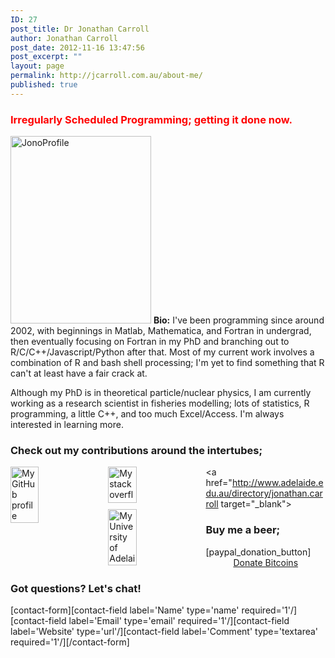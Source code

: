 ```yaml
---
ID: 27
post_title: Dr Jonathan Carroll
author: Jonathan Carroll
post_date: 2012-11-16 13:47:56
post_excerpt: ""
layout: page
permalink: http://jcarroll.com.au/about-me/
published: true
---
```

<h3><font color="red">Irregularly Scheduled Programming; getting it done now.</font></h3>

<a href="http://jcarroll.com.au/wp-content/uploads/2012/11/JonoProfile.jpg"><img src="http://jcarroll.com.au/wp-content/uploads/2012/11/JonoProfile-225x300.jpg" alt="JonoProfile" width="225" height="300" class="aligncenter size-medium wp-image-710" /></a>
<strong>Bio:</strong> I've been programming since around 2002, with beginnings in Matlab, Mathematica, and Fortran in undergrad, then eventually focusing on Fortran in my PhD and branching out to R/C/C++/Javascript/Python after that. Most of my current work involves a combination of R and bash shell processing; I'm yet to find something that R can't at least have a fair crack at. 

Although my PhD is in theoretical particle/nuclear physics, I am currently working as a research scientist&nbsp;in fisheries modelling; lots of statistics, R programming, a little C++, and too much Excel/Access. I'm always interested in learning more. 

<h3><b>Check out my contributions around the intertubes;</b></h3>

<a href="https://github.com/jonocarroll" target="_blank"><img src="https://assets-cdn.github.com/images/modules/logos_page/Octocat.png" height=90 style="vertical-align: middle; float: left; width: 30%; margin-right: 1%; margin-bottom: 0.5em;" title="My GitHub profile" alt="My GitHub profile"></a><a href="http://stackoverflow.com/users/4168169/jonathan-carroll">
<img src="http://stackoverflow.com/users/flair/4168169.png?theme=clean" width="208" height="58" alt="My stackoverflow profile" style="vertical-align: middle; float: left; width: 30%; margin-right: 1%; margin-bottom: 0.5em;" title="My stackoverflow profile"></a><a href="http://www.adelaide.edu.au/directory/jonathan.carroll target="_blank"><img src="http://www.adelaide.edu.au/global/images/logo/blue_336699a.gif" height=90 style="vertical-align: middle; float: left; width: 30%; margin-right: 1%; margin-bottom: 0.5em;" title="My University of Adelaide profile (outdated)" alt="My University of Adelaide profile (outdated)"></a>

<h3><b>Buy me a beer;</b></h3>
[paypal_donation_button]

<center><a class="coinbase-button" data-code="92305bdcfb8e1000ffa48a7bfb159682" data-button-style="donation_large" href="https://www.coinbase.com/checkouts/92305bdcfb8e1000ffa48a7bfb159682">Donate Bitcoins</a><script src="https://www.coinbase.com/assets/button.js" type="text/javascript"></script></center>

<p style="clear: both;">

<h3><b>Got questions? Let's chat!</b></h3>

[contact-form][contact-field label='Name' type='name' required='1'/][contact-field label='Email' type='email' required='1'/][contact-field label='Website' type='url'/][contact-field label='Comment' type='textarea' required='1'/][/contact-form]